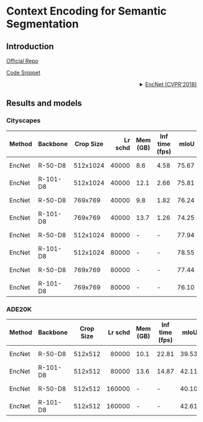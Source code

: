 # Context Encoding for Semantic Segmentation

## Introduction

<!-- [ALGORITHM] -->

<a href="https://github.com/zhanghang1989/PyTorch-Encoding">Official Repo</a>

<a href="https://github.com/open-mmlab/mmsegmentation/blob/v0.17.0/mmseg/models/decode_heads/enc_head.py#L63">Code Snippet</a>

<details>
<summary align="right"><a href="https://arxiv.org/abs/1803.08904">EncNet (CVPR'2018)</a></summary>

```latex
@InProceedings{Zhang_2018_CVPR,
author = {Zhang, Hang and Dana, Kristin and Shi, Jianping and Zhang, Zhongyue and Wang, Xiaogang and Tyagi, Ambrish and Agrawal, Amit},
title = {Context Encoding for Semantic Segmentation},
booktitle = {The IEEE Conference on Computer Vision and Pattern Recognition (CVPR)},
month = {June},
year = {2018}
}
```

</details>

## Results and models

### Cityscapes

| Method | Backbone | Crop Size | Lr schd | Mem (GB) | Inf time (fps) |  mIoU | mIoU(ms+flip) | config                                                                                                                      | download                                                                                                                                                                                                                                                                                                                                                     |
| ------ | -------- | --------- | ------: | -------- | -------------- | ----: | ------------: | --------------------------------------------------------------------------------------------------------------------------- | ------------------------------------------------------------------------------------------------------------------------------------------------------------------------------------------------------------------------------------------------------------------------------------------------------------------------------------------------------------ |
| EncNet | R-50-D8  | 512x1024  |   40000 | 8.6      | 4.58           | 75.67 |         77.08 | [config](https://github.com/open-mmlab/mmsegmentation/blob/master/configs/encnet/encnet_r50-d8_512x1024_40k_cityscapes.py)  | [model](https://download.openmmlab.com/mmsegmentation/v0.5/encnet/encnet_r50-d8_512x1024_40k_cityscapes/encnet_r50-d8_512x1024_40k_cityscapes_20200621_220958-68638a47.pth) &#124; [log](https://download.openmmlab.com/mmsegmentation/v0.5/encnet/encnet_r50-d8_512x1024_40k_cityscapes/encnet_r50-d8_512x1024_40k_cityscapes-20200621_220958.log.json)     |
| EncNet | R-101-D8 | 512x1024  |   40000 | 12.1     | 2.66           | 75.81 |         77.21 | [config](https://github.com/open-mmlab/mmsegmentation/blob/master/configs/encnet/encnet_r101-d8_512x1024_40k_cityscapes.py) | [model](https://download.openmmlab.com/mmsegmentation/v0.5/encnet/encnet_r101-d8_512x1024_40k_cityscapes/encnet_r101-d8_512x1024_40k_cityscapes_20200621_220933-35e0a3e8.pth) &#124; [log](https://download.openmmlab.com/mmsegmentation/v0.5/encnet/encnet_r101-d8_512x1024_40k_cityscapes/encnet_r101-d8_512x1024_40k_cityscapes-20200621_220933.log.json) |
| EncNet | R-50-D8  | 769x769   |   40000 | 9.8      | 1.82           | 76.24 |         77.85 | [config](https://github.com/open-mmlab/mmsegmentation/blob/master/configs/encnet/encnet_r50-d8_769x769_40k_cityscapes.py)   | [model](https://download.openmmlab.com/mmsegmentation/v0.5/encnet/encnet_r50-d8_769x769_40k_cityscapes/encnet_r50-d8_769x769_40k_cityscapes_20200621_220958-3bcd2884.pth) &#124; [log](https://download.openmmlab.com/mmsegmentation/v0.5/encnet/encnet_r50-d8_769x769_40k_cityscapes/encnet_r50-d8_769x769_40k_cityscapes-20200621_220958.log.json)         |
| EncNet | R-101-D8 | 769x769   |   40000 | 13.7     | 1.26           | 74.25 |         76.25 | [config](https://github.com/open-mmlab/mmsegmentation/blob/master/configs/encnet/encnet_r101-d8_769x769_40k_cityscapes.py)  | [model](https://download.openmmlab.com/mmsegmentation/v0.5/encnet/encnet_r101-d8_769x769_40k_cityscapes/encnet_r101-d8_769x769_40k_cityscapes_20200621_220933-2fafed55.pth) &#124; [log](https://download.openmmlab.com/mmsegmentation/v0.5/encnet/encnet_r101-d8_769x769_40k_cityscapes/encnet_r101-d8_769x769_40k_cityscapes-20200621_220933.log.json)     |
| EncNet | R-50-D8  | 512x1024  |   80000 | -        | -              | 77.94 |         79.13 | [config](https://github.com/open-mmlab/mmsegmentation/blob/master/configs/encnet/encnet_r50-d8_512x1024_80k_cityscapes.py)  | [model](https://download.openmmlab.com/mmsegmentation/v0.5/encnet/encnet_r50-d8_512x1024_80k_cityscapes/encnet_r50-d8_512x1024_80k_cityscapes_20200622_003554-fc5c5624.pth) &#124; [log](https://download.openmmlab.com/mmsegmentation/v0.5/encnet/encnet_r50-d8_512x1024_80k_cityscapes/encnet_r50-d8_512x1024_80k_cityscapes-20200622_003554.log.json)     |
| EncNet | R-101-D8 | 512x1024  |   80000 | -        | -              | 78.55 |         79.47 | [config](https://github.com/open-mmlab/mmsegmentation/blob/master/configs/encnet/encnet_r101-d8_512x1024_80k_cityscapes.py) | [model](https://download.openmmlab.com/mmsegmentation/v0.5/encnet/encnet_r101-d8_512x1024_80k_cityscapes/encnet_r101-d8_512x1024_80k_cityscapes_20200622_003555-1de64bec.pth) &#124; [log](https://download.openmmlab.com/mmsegmentation/v0.5/encnet/encnet_r101-d8_512x1024_80k_cityscapes/encnet_r101-d8_512x1024_80k_cityscapes-20200622_003555.log.json) |
| EncNet | R-50-D8  | 769x769   |   80000 | -        | -              | 77.44 |         78.72 | [config](https://github.com/open-mmlab/mmsegmentation/blob/master/configs/encnet/encnet_r50-d8_769x769_80k_cityscapes.py)   | [model](https://download.openmmlab.com/mmsegmentation/v0.5/encnet/encnet_r50-d8_769x769_80k_cityscapes/encnet_r50-d8_769x769_80k_cityscapes_20200622_003554-55096dcb.pth) &#124; [log](https://download.openmmlab.com/mmsegmentation/v0.5/encnet/encnet_r50-d8_769x769_80k_cityscapes/encnet_r50-d8_769x769_80k_cityscapes-20200622_003554.log.json)         |
| EncNet | R-101-D8 | 769x769   |   80000 | -        | -              | 76.10 |         76.97 | [config](https://github.com/open-mmlab/mmsegmentation/blob/master/configs/encnet/encnet_r101-d8_769x769_80k_cityscapes.py)  | [model](https://download.openmmlab.com/mmsegmentation/v0.5/encnet/encnet_r101-d8_769x769_80k_cityscapes/encnet_r101-d8_769x769_80k_cityscapes_20200622_003555-470ef79d.pth) &#124; [log](https://download.openmmlab.com/mmsegmentation/v0.5/encnet/encnet_r101-d8_769x769_80k_cityscapes/encnet_r101-d8_769x769_80k_cityscapes-20200622_003555.log.json)     |

### ADE20K

| Method | Backbone | Crop Size | Lr schd | Mem (GB) | Inf time (fps) |  mIoU | mIoU(ms+flip) | config                                                                                                                  | download                                                                                                                                                                                                                                                                                                                                     |
| ------ | -------- | --------- | ------: | -------- | -------------- | ----: | ------------: | ----------------------------------------------------------------------------------------------------------------------- | -------------------------------------------------------------------------------------------------------------------------------------------------------------------------------------------------------------------------------------------------------------------------------------------------------------------------------------------- |
| EncNet | R-50-D8  | 512x512   |   80000 | 10.1     | 22.81          | 39.53 |         41.17 | [config](https://github.com/open-mmlab/mmsegmentation/blob/master/configs/encnet/encnet_r50-d8_512x512_80k_ade20k.py)   | [model](https://download.openmmlab.com/mmsegmentation/v0.5/encnet/encnet_r50-d8_512x512_80k_ade20k/encnet_r50-d8_512x512_80k_ade20k_20200622_042412-44b46b04.pth) &#124; [log](https://download.openmmlab.com/mmsegmentation/v0.5/encnet/encnet_r50-d8_512x512_80k_ade20k/encnet_r50-d8_512x512_80k_ade20k-20200622_042412.log.json)         |
| EncNet | R-101-D8 | 512x512   |   80000 | 13.6     | 14.87          | 42.11 |         43.61 | [config](https://github.com/open-mmlab/mmsegmentation/blob/master/configs/encnet/encnet_r101-d8_512x512_80k_ade20k.py)  | [model](https://download.openmmlab.com/mmsegmentation/v0.5/encnet/encnet_r101-d8_512x512_80k_ade20k/encnet_r101-d8_512x512_80k_ade20k_20200622_101128-dd35e237.pth) &#124; [log](https://download.openmmlab.com/mmsegmentation/v0.5/encnet/encnet_r101-d8_512x512_80k_ade20k/encnet_r101-d8_512x512_80k_ade20k-20200622_101128.log.json)     |
| EncNet | R-50-D8  | 512x512   |  160000 | -        | -              | 40.10 |         41.71 | [config](https://github.com/open-mmlab/mmsegmentation/blob/master/configs/encnet/encnet_r50-d8_512x512_160k_ade20k.py)  | [model](https://download.openmmlab.com/mmsegmentation/v0.5/encnet/encnet_r50-d8_512x512_160k_ade20k/encnet_r50-d8_512x512_160k_ade20k_20200622_101059-b2db95e0.pth) &#124; [log](https://download.openmmlab.com/mmsegmentation/v0.5/encnet/encnet_r50-d8_512x512_160k_ade20k/encnet_r50-d8_512x512_160k_ade20k-20200622_101059.log.json)     |
| EncNet | R-101-D8 | 512x512   |  160000 | -        | -              | 42.61 |         44.01 | [config](https://github.com/open-mmlab/mmsegmentation/blob/master/configs/encnet/encnet_r101-d8_512x512_160k_ade20k.py) | [model](https://download.openmmlab.com/mmsegmentation/v0.5/encnet/encnet_r101-d8_512x512_160k_ade20k/encnet_r101-d8_512x512_160k_ade20k_20200622_073348-7989641f.pth) &#124; [log](https://download.openmmlab.com/mmsegmentation/v0.5/encnet/encnet_r101-d8_512x512_160k_ade20k/encnet_r101-d8_512x512_160k_ade20k-20200622_073348.log.json) |
